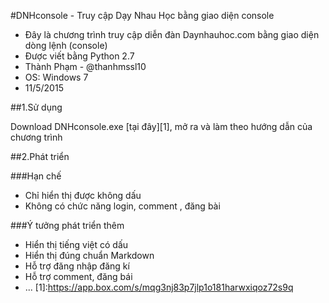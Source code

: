 #DNHconsole - Truy cập Dạy Nhau Học bằng giao diện console

* Đây là chương trình truy cập diễn đàn Daynhauhoc.com bằng giao diện dòng lệnh (console)
* Được viết bằng Python 2.7
* Thành Phạm - @thanhmssl10
* OS: Windows 7
* 11/5/2015

##1.Sử dụng

Download DNHconsole.exe [tại đây][1], mở ra và làm theo hướng dẫn của chương trình

##2.Phát triển

###Hạn chế
* Chỉ hiển thị được không dấu
* Không có chức năng login, comment , đăng bài

###Ý tưởng phát triển thêm

* Hiển thị tiếng việt có dấu
* Hiển thị đúng chuẩn Markdown
* Hỗ trợ đăng nhập đăng kí
* Hỗ trợ comment, đăng bái
* ...
[1]:https://app.box.com/s/mqg3nj83p7jlp1o181harwxiqoz72s9q
